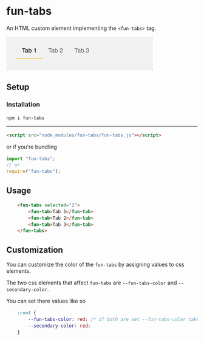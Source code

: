 # fun-tabs
An HTML custom element implementing the `<fun-tabs>` tag.

![fun-input in action](https://github.com/Kiricon/fun-tabs/raw/master/screencapture.gif)

## Setup

### Installation
```
npm i fun-tabs
```

---

```Html
<script src="node_modules/fun-tabs/fun-tabs.js"></script>
```
or if you're bundling
```Javascript
import "fun-tabs";
// or
require("fun-tabs");
```


## Usage
```HTML
    <fun-tabs selected="2">
        <fun-tab>Tab 1</fun-tab>
        <fun-tab>Tab 2</fun-tab>
        <fun-tab>Tab 3</fun-tab>
    </fun-tabs>
```


## Customization
You can customize the color of the `fun-tabs` by assigning values to css elements. 

The two css elements that affect `fun-tabs` are `--fun-tabs-color` and `--secondary-color`.

You can set there values like so

```CSS
    :root {
        --fun-tabs-color: red; /* if both are set --fun-tabs-color takes precedence */
        --secondary-color: red; 
    }
```